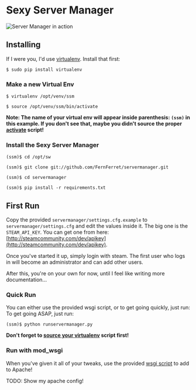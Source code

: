 # Sexy Server Manager
![Server Manager in action](http://i.minus.com/i7npm9vP7QCnt.png)

## Installing
If I were you, I'd use [virtualenv](https://pypi.python.org/pypi/virtualenv).
Install that first:
```console
$ sudo pip install virtualenv
```

### Make a new Virtual Env
```console
$ virtualenv /opt/venv/ssm

$ source /opt/venv/ssm/bin/activate
```

**Note: The name of your virtual env will appear inside parenthesis: ``(ssm)`` in this example. 
If you don't see that, maybe you didn't source the proper [activate](http://www.virtualenv.org/#activate-script) script!**

### Install the Sexy Server Manager
```console
(ssm)$ cd /opt/sw

(ssm)$ git clone git://github.com/FernFerret/servermanager.git

(ssm)$ cd servermanager

(ssm)$ pip install -r requirements.txt
```

## First Run
Copy the provided ``servermanager/settings.cfg.example`` to
``servermanager/settings.cfg`` and edit the values inside it. The big one is
the ``STEAM_API_KEY``. You can get one from here:
[http://steamcommunity.com/dev/apikey](http://steamcommunity.com/dev/apikey).

Once you've started it up, simply login with steam.
The first user who logs in will become an administrator
and can add other users.

After this, you're on your own for now, until I feel
like writing more documentation...

### Quick Run
You can either use the provided wsgi script, or to get going quickly, just run:
To get going ASAP, just run:
```console
(ssm)$ python runservermanager.py
```

**Don't forget to [source your virtualenv](#make-a-new-virtual-env) script first!**

### Run with mod_wsgi
When you've given it all of your tweaks, use the provided [wsgi script](https://github.com/FernFerret/servermanager/blob/master/servermanager.wsgi)
to add to Apache!

TODO: Show my apache config!
